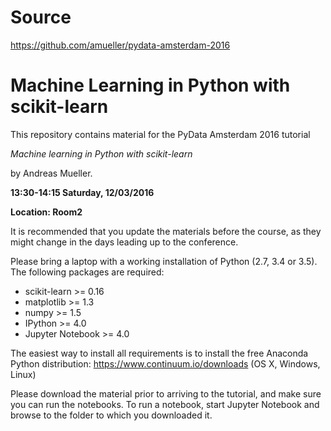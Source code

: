 # Source
https://github.com/amueller/pydata-amsterdam-2016

# Machine Learning in Python with scikit-learn
This repository contains material for the PyData Amsterdam 2016 tutorial

*Machine learning in Python with scikit-learn*

by Andreas Mueller.

**13:30-14:15 Saturday, 12/03/2016**

**Location: Room2**

It is recommended that you update the materials before the course, as they
might change in the days leading up to the conference.


Please bring a laptop with a working installation of Python (2.7, 3.4 or 3.5).
The following packages are required:

- scikit-learn >= 0.16
- matplotlib >= 1.3
- numpy >= 1.5
- IPython >= 4.0
- Jupyter Notebook >= 4.0

The easiest way to install all requirements is to install the free Anaconda Python distribution:
https://www.continuum.io/downloads (OS X, Windows, Linux)

Please download the material prior to arriving to the tutorial, and make sure
you can run the notebooks.  To run a notebook, start Jupyter Notebook and
browse to the folder to which you downloaded it.
